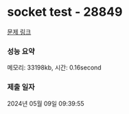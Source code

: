 # socket test - 28849 

[문제 링크](loki-channel.dev.goorm.io/exam/8493/socket-test/quiz/1) 

### 성능 요약

메모리: 33198kb, 시간: 0.16second

### 제출 일자

2024년 05월 09일 09:39:55

